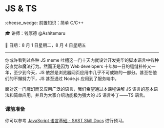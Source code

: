# JS & TS

:cheese_wedge: 前置知识：简单 C/C++

:mortar_board: 讲师：钱厚德 @Ashitemaru

:date: 日期：8 月 1 日星期二，8 月 4 日星期五

---

你或许看到过各种 JS meme 吐槽这一门十天内就设计开发完毕的脚本语言中各种反直觉和魔法行为。然而正是因为 Web developers 十年如一日的缝缝补补又一年，至少到今天，JS 依然是浏览器网页应用中几乎不可或缺的一部分。甚至在他们的不懈努力下，JS 甚至通过 Node.js 应用到了服务端中。

面对这一门魔幻而又应用广泛的语言，我们希望通过本课程讲解 JS 语言的基本语法和简单应用，并且为大家介绍功能极为强大的 JS 语言补丁——TS 语言。

### 课前准备

你可以参考 [JavaScript 语言基础 - SAST Skill Docs](https://docs.net9.org/languages/javascript/) 进行预习。